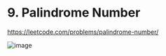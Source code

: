 # 9. Palindrome Number

https://leetcode.com/problems/palindrome-number/

![image](https://github.com/daryoosh-hoora/leetcode.com/assets/106872770/fae1622a-a6f2-4fc1-b00f-22b499b9fbb1)

